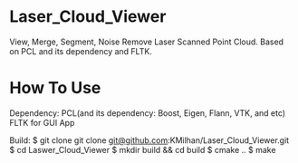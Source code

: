 Laser_Cloud_Viewer
==================

View, Merge, Segment, Noise Remove Laser Scanned Point Cloud. Based on PCL and its dependency and FLTK.

How To Use
==========
Dependency:
PCL(and its dependency: Boost, Eigen, Flann, VTK, and etc)
FLTK for GUI App

Build:
$ git clone git clone git@github.com:KMilhan/Laser_Cloud_Viewer.git
$ cd Laswer_Cloud_Viewer
$ mkdir build && cd build
$ cmake ..
$ make

